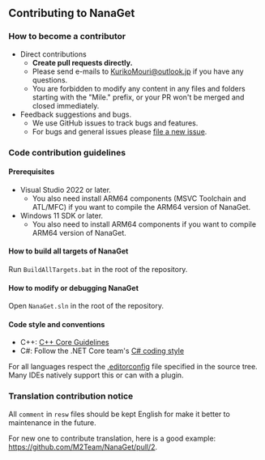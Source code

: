 ﻿## Contributing to NanaGet

### How to become a contributor

- Direct contributions
  - **Create pull requests directly.**
  - Please send e-mails to KurikoMouri@outlook.jp if you have any questions.
  - You are forbidden to modify any content in any files and folders starting 
    with the "Mile." prefix, or your PR won't be merged and closed immediately.
- Feedback suggestions and bugs.
  - We use GitHub issues to track bugs and features.
  - For bugs and general issues please 
    [file a new issue](https://github.com/M2Team/NanaGet/issues/new).

### Code contribution guidelines

#### Prerequisites

- Visual Studio 2022 or later.
  - You also need install ARM64 components (MSVC Toolchain and ATL/MFC) if you
    want to compile the ARM64 version of NanaGet.
- Windows 11 SDK or later.
  - You also need to install ARM64 components if you want to compile ARM64
    version of NanaGet.

#### How to build all targets of NanaGet

Run `BuildAllTargets.bat` in the root of the repository.

#### How to modify or debugging NanaGet

Open `NanaGet.sln` in the root of the repository.

#### Code style and conventions

- C++: [C++ Core Guidelines](https://github.com/isocpp/CppCoreGuidelines/blob/master/CppCoreGuidelines.md)
- C#: Follow the .NET Core team's [C# coding style](https://github.com/dotnet/corefx/blob/master/Documentation/coding-guidelines/coding-style.md)

For all languages respect the [.editorconfig](https://editorconfig.org/) file 
specified in the source tree. Many IDEs natively support this or can with a 
plugin.

### Translation contribution notice

All `comment` in `resw` files should be kept English for make it better to 
maintenance in the future.

For new one to contribute translation, here is a good example:
https://github.com/M2Team/NanaGet/pull/2.
